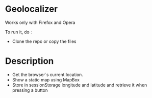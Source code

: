 Geolocalizer
========
Works only with Firefox and Opera

To run it, do :
- Clone the repo or copy the files

Description
===========

- Get the browser´s current location.
- Show a static map using MapBox
- Store in sessionStorage longitude and latitude and retrieve it when pressing a button
